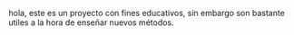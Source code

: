 hola, este es un proyecto con fines educativos, sin embargo son bastante utiles a la hora de 
enseñar nuevos métodos.